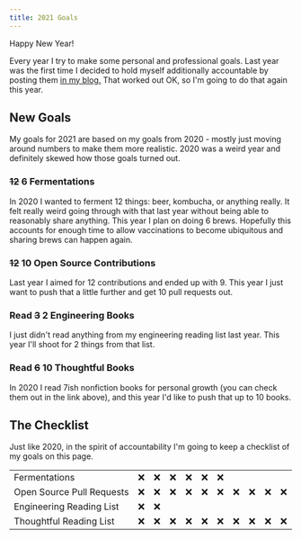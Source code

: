 ```yaml
---
title: 2021 Goals
---
```


Happy New Year!

Every year I try to make some personal and professional goals. Last year was the
first time I decided to hold myself additionally accountable by posting them
[in my blog.](./2020-01-28-2020-goals.html) That worked out OK, so I'm going to
do that again this year. 

## New Goals

My goals for 2021 are based on my goals from 2020 - mostly just moving around
numbers to make them more realistic. 2020 was a weird year and definitely
skewed how those goals turned out.

### ~~12~~ 6 Fermentations

In 2020 I wanted to ferment 12 things: beer, kombucha, or anything really. It
felt really weird going through with that last year without being able to
reasonably share anything. This year I plan on doing 6 brews. Hopefully this
accounts for enough time to allow vaccinations to become ubiquitous and
sharing brews can happen again.


### ~~12~~ 10 Open Source Contributions

Last year I aimed for 12 contributions and ended up with 9. This year
I just want to push that a little further and get 10 pull requests out.

### Read ~~3~~ 2 Engineering Books

I just didn't read anything from my engineering reading list last year. This
year I'll shoot for 2 things from that list.

### Read ~~6~~ 10 Thoughtful Books

In 2020 I read 7ish nonfiction books for personal growth (you can check them
out in the link above), and this year I'd like to push that up to 10 books.

## The Checklist

Just like 2020, in the spirit of accountability I'm going to keep a checklist of
my goals on this page.

| | | | | | | | | | | |
|-|-|-|-|-|-|-|-|-|-|-|
| Fermentations | &#10060; | &#10060; | &#10060; | &#10060; | &#10060; | &#10060; | | | | |
| Open Source Pull Requests | &#10060; | &#10060; | &#10060; | &#10060; | &#10060; | &#10060; | &#10060; | &#10060; | &#10060; | &#10060; | 
| Engineering Reading List | &#10060; | &#10060; |          | | | | | | | |
| Thoughtful Reading List | &#10060; | &#10060; | &#10060; | &#10060; | &#10060; | &#10060; | &#10060; | &#10060; | &#10060; | &#10060; |
